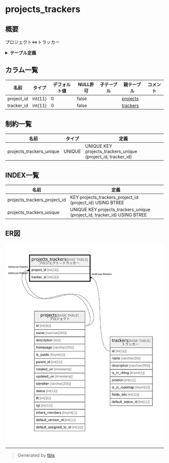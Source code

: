 # projects_trackers

## 概要

プロジェクト⇔トラッカー

<details>
<summary><strong>テーブル定義</strong></summary>

```sql
CREATE TABLE `projects_trackers` (
  `project_id` int(11) NOT NULL DEFAULT '0',
  `tracker_id` int(11) NOT NULL DEFAULT '0',
  UNIQUE KEY `projects_trackers_unique` (`project_id`,`tracker_id`),
  KEY `projects_trackers_project_id` (`project_id`)
) ENGINE=InnoDB DEFAULT CHARSET=utf8
```

</details>

## カラム一覧

| 名前         | タイプ     | デフォルト値       | NULL許可   | 子テーブル      | 親テーブル                   | コメント     |
| ---------- | ------- | ------------ | -------- | ---------- | ----------------------- | -------- |
| project_id | int(11) | 0            | false    |            | [projects](projects.md) |          |
| tracker_id | int(11) | 0            | false    |            | [trackers](trackers.md) |          |

## 制約一覧

| 名前                       | タイプ    | 定義                                                           |
| ------------------------ | ------ | ------------------------------------------------------------ |
| projects_trackers_unique | UNIQUE | UNIQUE KEY projects_trackers_unique (project_id, tracker_id) |

## INDEX一覧

| 名前                           | 定義                                                                       |
| ---------------------------- | ------------------------------------------------------------------------ |
| projects_trackers_project_id | KEY projects_trackers_project_id (project_id) USING BTREE                |
| projects_trackers_unique     | UNIQUE KEY projects_trackers_unique (project_id, tracker_id) USING BTREE |

## ER図

![er](projects_trackers.svg)

---

> Generated by [tbls](https://github.com/k1LoW/tbls)
